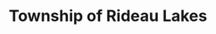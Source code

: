 ---
title: Township of Rideau Lakes
url: /township-of-rideau-lakes/
latitude: 44.657
longitude: -76.349
---